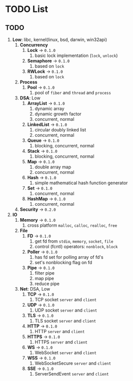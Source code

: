 # TODO List

## TODO

1. __Low__: libc, kernel(linux, bsd, darwin, win32api)
    1. __Concurrency__
        1. __Lock__ -> `0.1.0`
            1. basic lock implementation (`lock`, `unlock`)
        2. __Semaphore__ -> `0.1.0`
            1. based on `lock`
        3. __RWLock__ -> `0.1.0`
            1. based on `lock`
    2. __Process__
        1. __Pool__ -> `0.1.0`
            1. pool of `fiber` and `thread` and `process`
    3. __DSA__: Low
        1. __ArrayList__ -> `0.1.0`
            1. dynamic array
            2. dynamic growth factor
            3. concurrent, normal
        2. __LinkedList__ -> `0.1.0`
            1. circular doubly linked list
            2. concurrent, normal
        3. __Queue__ -> `0.1.0`
            1. blocking, concurrent, normal
        4. __Stack__ -> `0.1.0`
            1. blocking, concurrent, normal
        5. __Map__ -> `0.1.0`
            1. double array map
            2. concurrent, normal
        6. __Hash__ -> `0.1.0`
            1. simple mathematical hash function generator
        7. __Set__ -> `0.1.0`
            1. concurrent, normal
        8. __HashMap__ -> `0.1.0`
            1. concurrent, normal
    4. __Security__ -> `0.2.0`
2. __IO__
    1. __Memory__ -> `0.1.0`
        1. cross platform `malloc`, `calloc`, `realloc`, `free`
    2. __File__
        1. __FD__ -> `0.1.0`
            1. get fd from `stdio`, `memory`, `socket`, `file`
            2. control (fcntl) operators: `nonblock`, `block`
        2. __Poller__ -> `0.1.0`
            1. has fd set for polling array of fd's
            2. set's nonblocking flag on fd
        3. __Pipe__ -> `0.1.0`
            1. filter pipe
            2. map pipe
            3. reduce pipe
    3. __Net__: DSA, Low
        1. __TCP__ -> `0.1.0`
            1. TCP socket `server` and `client`
        2. __UDP__ -> `0.1.0`
            1. UDP socket `server` and `client`
        3. __TLS__ -> `0.1.0`
            1. TLS socket `server` and `client`
        4. __HTTP__ -> `0.1.0`
            1. HTTP `server` and `client`
        5. __HTTPS__ -> `0.1.0`
            1. HTTPS `server` and `client`
        6. __WS__ -> `0.1.0`
            1. WebSocket `server` and `client`
        7. __WSS__ -> `0.1.0`
            1. WebSocketSecure `server` and `client`
        8. __SSE__ -> `0.1.0`
            1. ServerSendEvent `server` and `client`